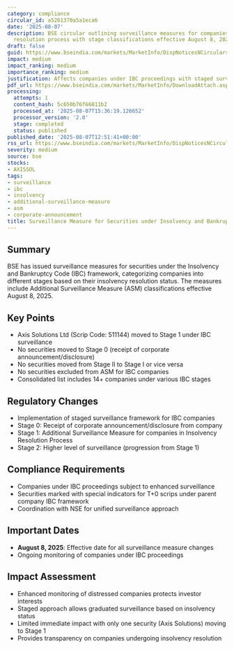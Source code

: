 ```yaml
---
category: compliance
circular_id: a5261370a5a1eca6
date: '2025-08-07'
description: BSE circular outlining surveillance measures for companies under insolvency
  resolution process with stage classifications effective August 8, 2025.
draft: false
guid: https://www.bseindia.com/markets/MarketInfo/DispNoticesNCirculars.aspx?Noticeid={77D15259-BED4-46A1-A011-312C45DFF017}&noticeno=20250807-39&dt=08/07/2025&icount=39&totcount=68&flag=0
impact: medium
impact_ranking: medium
importance_ranking: medium
justification: Affects companies under IBC proceedings with staged surveillance measures
pdf_url: https://www.bseindia.com/markets/MarketInfo/DownloadAttach.aspx?id=20250807-39&attachedId=b0a18101-1faa-4ab1-a8c6-0659906c3d7a
processing:
  attempts: 1
  content_hash: 5c650b76f66011b2
  processed_at: '2025-08-07T15:36:19.126652'
  processor_version: '2.0'
  stage: completed
  status: published
published_date: '2025-08-07T12:51:41+00:00'
rss_url: https://www.bseindia.com/markets/MarketInfo/DispNoticesNCirculars.aspx?Noticeid={77D15259-BED4-46A1-A011-312C45DFF017}&noticeno=20250807-39&dt=08/07/2025&icount=39&totcount=68&flag=0
severity: medium
source: bse
stocks:
- AXISSOL
tags:
- surveillance
- ibc
- insolvency
- additional-surveillance-measure
- asm
- corporate-announcement
title: Surveillance Measure for Securities under Insolvency and Bankruptcy Code (IBC)
---
```


## Summary

BSE has issued surveillance measures for securities under the Insolvency and Bankruptcy Code (IBC) framework, categorizing companies into different stages based on their insolvency resolution status. The measures include Additional Surveillance Measure (ASM) classifications effective August 8, 2025.

## Key Points

- Axis Solutions Ltd (Scrip Code: 511144) moved to Stage 1 under IBC surveillance
- No securities moved to Stage 0 (receipt of corporate announcement/disclosure)
- No securities moved from Stage II to Stage I or vice versa
- No securities excluded from ASM for IBC companies
- Consolidated list includes 14+ companies under various IBC stages

## Regulatory Changes

- Implementation of staged surveillance framework for IBC companies
- Stage 0: Receipt of corporate announcement/disclosure from company
- Stage 1: Additional Surveillance Measure for companies in Insolvency Resolution Process
- Stage 2: Higher level of surveillance (progression from Stage 1)

## Compliance Requirements

- Companies under IBC proceedings subject to enhanced surveillance
- Securities marked with special indicators for T+0 scrips under parent company IBC framework
- Coordination with NSE for unified surveillance approach

## Important Dates

- **August 8, 2025**: Effective date for all surveillance measure changes
- Ongoing monitoring of companies under IBC proceedings

## Impact Assessment

- Enhanced monitoring of distressed companies protects investor interests
- Staged approach allows graduated surveillance based on insolvency status
- Limited immediate impact with only one security (Axis Solutions) moving to Stage 1
- Provides transparency on companies undergoing insolvency resolution